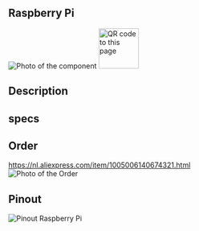 ## Raspberry Pi

<img src="RaspberryPi_Photo.jpg" alt="Photo of the component">
<img src="RaspberryPi_QR_code.jpg" alt="QR code to this page" width="80" height="80">

## Description

## specs

## Order
<a href="https://nl.aliexpress.com/item/1005006140674321.html">https://nl.aliexpress.com/item/1005006140674321.html</a>
<img src="RaspberryPi_Order.jpg" alt="Photo of the Order">

## Pinout
<img src="RaspberryPi_Pinout.jpg" alt="Pinout Raspberry Pi">
